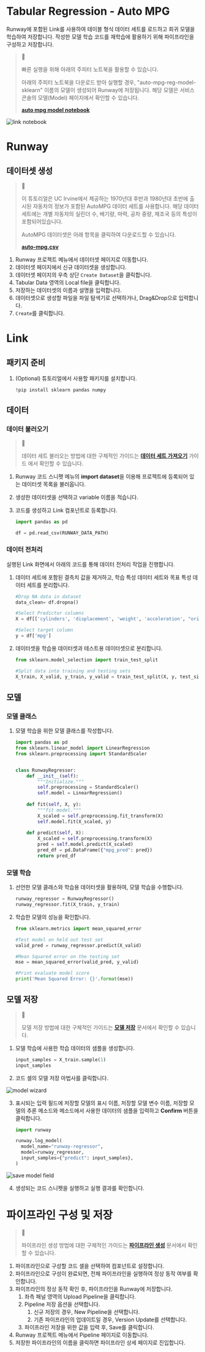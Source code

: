 # Tabular Regression - Auto MPG

Runway에 포함된 Link를 사용하여 테이블 형식 데이터 세트를 로드하고 회귀 모델을 학습하여 저장합니다. 작성한 모델 학습 코드를 재학습에 활용하기 위해 파이프라인을 구성하고 저장합니다.

> 📘 
> 
> 빠른 실행을 위해 아래의 주피터 노트북을 활용할 수 있습니다. 
> 
> 아래의 주피터 노트북을 다운로드 받아 실행할 경우, "auto-mpg-reg-model-sklearn" 이름의 모델이 생성되어 Runway에 저장됩니다. 해당 모델은 서비스 콘솔의 모델(Model) 페이지에서 확인할 수 있습니다.
> 
> **[auto mpg model notebook](https://docs.google.com/uc?export=download&id=1z4Rsy4jSrDCgMnJGjILq3zoS1j0p7s2r)**
> 

![link notebook](image/link_notebook.png)

# Runway

## 데이터셋 생성

> 📘
> 
> 이 튜토리얼은 UC Irvine에서 제공하는 1970년대 후반과 1980년대 초반에 출시된 자동차의 정보가 포함된 AutoMPG 데이터 세트를 사용합니다. 해당 데이터 세트에는 개별 자동차의 실린더 수, 배기량, 마력, 공차 중량, 제조국 등의 특성이 포함되어있습니다.
> 
> AutoMPG 데이터셋은 아래 항목을 클릭하여 다운로드할 수 있습니다.
> 
> **[auto-mpg.csv](https://runway-tutorial.s3.ap-northeast-2.amazonaws.com/auto-mpg.csv)**

1. Runway 프로젝트 메뉴에서 데이터셋 페이지로 이동합니다.
2. 데이터셋 페이지에서 신규 데이터셋을 생성합니다.
3. 데이터셋 페이지의 우측 상단 `Create Dataset`을 클릭합니다.
4. Tabular Data 영역의 Local file을 클릭합니다.
5. 저장하는 데이터셋의 이름과 설명을 입력합니다.
6. 데이터셋으로 생성할 파일을 파일 탐색기로 선택하거나, Drag&Drop으로 입력합니다.
7. `Create`를 클릭합니다.


# Link

## 패키지 준비

1. (Optional) 튜토리얼에서 사용할 패키지를 설치합니다. 
   ```Text Python
   !pip install sklearn pandas numpy
   ```

## 데이터

### 데이터 불러오기

> 📘 
> 
> 데이터 세트 불러오는 방법에 대한 구체적인 가이드는 **[데이터 세트 가져오기](https://docs.mrxrunway.ai/docs/데이터-세트-가져오기)** 가이드 에서 확인할 수 있습니다.

1. Runway 코드 스니펫 메뉴의 **import dataset**을 이용해 프로젝트에 등록되어 있는 데이터셋 목록을 불러옵니다.
2. 생성한 데이터셋을 선택하고 variable 이름을 적습니다.
3. 코드를 생성하고 Link 컴포넌트로 등록합니다. 

   ```python
   import pandas as pd

   df = pd.read_csv(RUNWAY_DATA_PATH)
   ```

### 데이터 전처리

실행된 Link 화면에서 아래의 코드를 통해 데이터 전처리 작업을 진행합니다.

1. 데이터 세트에 포함된 결측치 값을 제거하고, 학습 특성 데이터 세트와 목표 특성 데이터 세트를 분리합니다.

   ```python
   #Drop NA data in dataset
   data_clean= df.dropna()

   #Select Predictor columns
   X = df[['cylinders', 'displacement', 'weight', 'acceleration', "origin"]]

   #Select target column
   y = df['mpg']
   ```

2. 데이터셋을 학습용 데이터셋과 테스트용 데이터셋으로 분리합니다.

   ```python
   from sklearn.model_selection import train_test_split

   #Split data into training and testing sets
   X_train, X_valid, y_train, y_valid = train_test_split(X, y, test_size=0.2)
   ```

## 모델

### 모델 클래스

1. 모델 학습을 위한 모델 클래스를 작성합니다.

   ```python
   import pandas as pd
   from sklearn.linear_model import LinearRegression
   from sklearn.preprocessing import StandardScaler


   class RunwayRegressor:
       def __init__(self):
           """Initialize."""
           self.preprocessing = StandardScaler()
           self.model = LinearRegression()
           
       def fit(self, X, y):
           """fit model."""
           X_scaled = self.preprocessing.fit_transform(X)
           self.model.fit(X_scaled, y)
       
       def predict(self, X):
           X_scaled = self.preprocessing.transform(X)
           pred = self.model.predict(X_scaled)
           pred_df = pd.DataFrame({"mpg_pred": pred})
           return pred_df
   ```

### 모델 학습

1. 선언한 모델 클래스와 학습용 데이터셋을 활용하여, 모델 학습을 수행합니다.

   ```python
   runway_regressor = RunwayRegressor()
   runway_regressor.fit(X_train, y_train)
   ```

2. 학습한 모델의 성능을 확인합니다.

   ```python
   from sklearn.metrics import mean_squared_error

   #Test model on held out test set
   valid_pred = runway_regressor.predict(X_valid)

   #Mean Squared error on the testing set
   mse = mean_squared_error(valid_pred, y_valid)

   #Print evaluate model score
   print('Mean Squared Error: {}'.format(mse))
   ```

## 모델 저장

> 📘 
> 
> 모델 저장 방법에 대한 구체적인 가이드는 **[모델 저장](https://dash.readme.com/project/makinarocks-runway/docs/모델-저장)** 문서에서 확인할 수 있습니다.

1. 모델 학습에 사용한 학습 데이터의 샘플을 생성합니다.

   ```python
   input_samples = X_train.sample(1)
   input_samples
   ```

2. 코드 셀의 모델 저장 마법사를 클릭합니다.

  ![model wizard](image/model_save_wizard.png)

3. 표시되는 입력 필드에 저장할 모델의 표시 이름, 저장할 모델 변수 이름, 저장할 모델의 추론 메소드와 메소드에서 사용한 데이터의 샘플을 입력하고 **Confirm** 버튼을 클릭합니다.  

   ```python
   import runway

   runway.log_model(
     model_name="runway-regressor",
     model=runway_regressor,
     input_samples={"predict": input_samples},
   )
   ```

  ![save model field](image/save_model_field.png)

4. 생성되는 코드 스니펫을 실행하고 실행 결과를 확인합니다.

# 파이프라인 구성 및 저장

> 📘 
> 
> 파이프라인 생성 방법에 대한 구체적인 가이드는 **[파이프라인 생성](https://docs.mrxrunway.ai/docs/파이프라인-생성)** 문서에서 확인할 수 있습니다.

1. 파이프라인으로 구성할 코드 셀을 선택하여 컴포넌트로 설정합니다.
2. 파이프라인으로 구성이 완료되면, 전체 파이프라인을 실행하여 정상 동작 여부를 확인합니다.
3. 파이프라인의 정상 동작 확인 후, 파이프라인을 Runway에 저장합니다.
   1. 좌측 패널 영역의 Upload Pipeline을 클릭합니다.
   2. Pipeline 저장 옵션을 선택합니다.
      1. 신규 저장의 경우, New Pipeline을 선택합니다.
      2. 기존 파이프라인의 업데이트일 경우, Version Update를 선택합니다.
   3. 파이프라인 저장을 위한 값을 입력 후, Save를 클릭합니다.
4. Runway 프로젝트 메뉴에서 Pipeline 페이지로 이동합니다.
5. 저장한 파이프라인의 이름을 클릭하면 파이프라인 상세 페이지로 진입합니다. 
